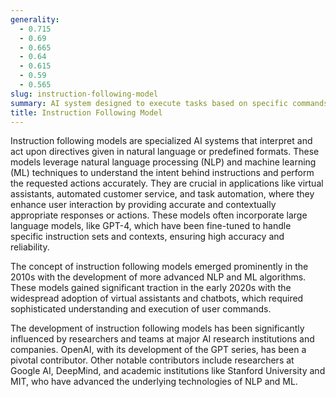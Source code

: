 ```yaml
---
generality:
  - 0.715
  - 0.69
  - 0.665
  - 0.64
  - 0.615
  - 0.59
  - 0.565
slug: instruction-following-model
summary: AI system designed to execute tasks based on specific commands or instructions provided by users.
title: Instruction Following Model
---
```


Instruction following models are specialized AI systems that interpret and act upon directives given in natural language or predefined formats. These models leverage natural language processing (NLP) and machine learning (ML) techniques to understand the intent behind instructions and perform the requested actions accurately. They are crucial in applications like virtual assistants, automated customer service, and task automation, where they enhance user interaction by providing accurate and contextually appropriate responses or actions. These models often incorporate large language models, like GPT-4, which have been fine-tuned to handle specific instruction sets and contexts, ensuring high accuracy and reliability.

The concept of instruction following models emerged prominently in the 2010s with the development of more advanced NLP and ML algorithms. These models gained significant traction in the early 2020s with the widespread adoption of virtual assistants and chatbots, which required sophisticated understanding and execution of user commands.

The development of instruction following models has been significantly influenced by researchers and teams at major AI research institutions and companies. OpenAI, with its development of the GPT series, has been a pivotal contributor. Other notable contributors include researchers at Google AI, DeepMind, and academic institutions like Stanford University and MIT, who have advanced the underlying technologies of NLP and ML.
